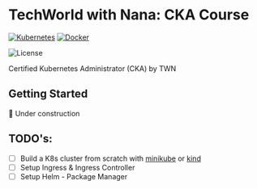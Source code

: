 # TechWorld with Nana: CKA Course

[![Kubernetes](https://img.shields.io/badge/Kubernetes-1.32-316DE6.svg?style=flat&logo=kubernetes&logoColor=white&labelColor=316DE6)](https://kubernetes.io/docs/concepts/)
[![Docker](https://img.shields.io/badge/Docker-329DEE?style=flat&logo=docker&logoColor=white&labelColor=329DEE)](https://docs.docker.com/get-started/get-docker/)

![License](https://img.shields.io/badge/license-CC--BY--SA--4.0-31393F?style=flat&logo=creativecommons&logoColor=black&labelColor=white)

Certified Kubernetes Administrator (CKA) by TWN


## Getting Started
🚧 Under construction


## TODO's:
- [ ] Build a K8s cluster from scratch with [minikube](https://minikube.sigs.k8s.io/) or [kind](https://kind.sigs.k8s.io/)
- [ ] Setup Ingress & Ingress Controller
- [ ] Setup Helm - Package Manager
